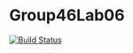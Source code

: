 # Group46Lab06
[![Build Status](https://travis-ci.org/EricLiU94/Group46Lab06.svg?branch=master)](https://travis-ci.org/EricLiU94/Group46Lab06)
